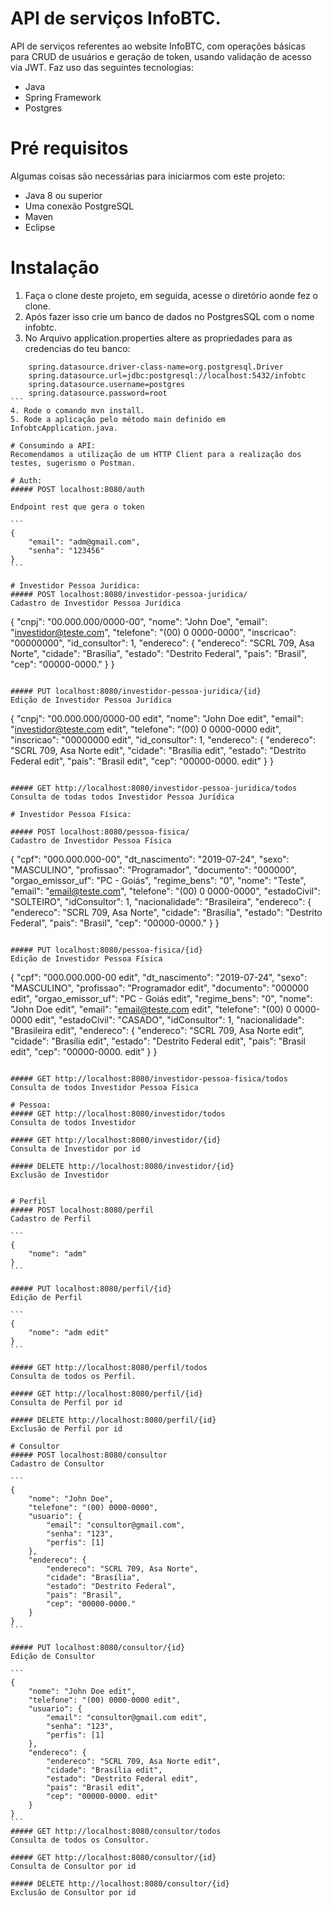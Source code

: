 # API de serviços InfoBTC.

API de serviços referentes ao website InfoBTC, com operações básicas para CRUD de usuários e geração de token, usando validação de acesso via JWT.
Faz uso das seguintes tecnologias:

  - Java
  - Spring Framework
  - Postgres
  
# Pré requisitos  
  
Algumas coisas são necessárias para iniciarmos com este projeto:  
  
  - Java 8 ou superior  
  - Uma conexão PostgreSQL  
  - Maven
  - Eclipse
  
# Instalação    
1. Faça o clone deste projeto, em seguida, acesse o diretório aonde fez o clone.   
2. Após fazer isso crie um banco de dados no PostgresSQL com o nome infobtc.
3. No Arquivo application.properties altere as propriedades para as credencias do teu banco:

````
	spring.datasource.driver-class-name=org.postgresql.Driver
	spring.datasource.url=jdbc:postgresql://localhost:5432/infobtc
	spring.datasource.username=postgres
	spring.datasource.password=root
```
4. Rode o comando mvn install.
5. Rode a aplicação pelo método main definido em InfobtcApplication.java.

# Consumindo a API:
Recomendamos a utilização de um HTTP Client para a realização dos testes, sugerismo o Postman.

# Auth:
##### POST localhost:8080/auth

Endpoint rest que gera o token

```
{
	"email": "adm@gmail.com",
	"senha": "123456"
}
```

# Investidor Pessoa Jurídica:
##### POST localhost:8080/investidor-pessoa-juridica/
Cadastro de Investidor Pessoa Jurídica

````
{
    "cnpj": "00.000.000/0000-00",
    "nome": "John Doe",
    "email": "investidor@teste.com",
    "telefone": "(00) 0 0000-0000",
    "inscricao": "00000000",
    "id_consultor": 1,
    "endereco": {
        "endereco": "SCRL 709, Asa Norte",
        "cidade": "Brasília",
        "estado": "Destrito Federal",
        "pais": "Brasil",
        "cep": "00000-0000."
    }
}
````

##### PUT localhost:8080/investidor-pessoa-juridica/{id}
Edição de Investidor Pessoa Jurídica

````
{
    "cnpj": "00.000.000/0000-00 edit",
    "nome": "John Doe edit",
    "email": "investidor@teste.com edit",
    "telefone": "(00) 0 0000-0000 edit",
    "inscricao": "00000000 edit",
    "id_consultor": 1,
    "endereco": {
        "endereco": "SCRL 709, Asa Norte edit",
        "cidade": "Brasília edit",
        "estado": "Destrito Federal edit",
        "pais": "Brasil edit",
        "cep": "00000-0000. edit"
    }
}
````

##### GET http://localhost:8080/investidor-pessoa-juridica/todos
Consulta de todas todos Investidor Pessoa Jurídica

# Investidor Pessoa Física:

##### POST localhost:8080/pessoa-fisica/
Cadastro de Investidor Pessoa Física

````
{
	"cpf": "000.000.000-00",
	"dt_nascimento": "2019-07-24",
	"sexo": "MASCULINO",
	"profissao": "Programador",
	"documento": "000000",
	"orgao_emissor_uf": "PC - Goiás",
	"regime_bens": "0",
	"nome": "Teste",
	"email": "email@teste.com",
	"telefone": "(00) 0 0000-0000",
	"estadoCivil": "SOLTEIRO",
	"idConsultor": 1,
	"nacionalidade": "Brasileira",
	"endereco": {
		"endereco": "SCRL 709, Asa Norte",
		"cidade": "Brasília",
		"estado": "Destrito Federal",
		"pais": "Brasil",
		"cep": "00000-0000."
	}
}
````

##### PUT localhost:8080/pessoa-fisica/{id}
Edição de Investidor Pessoa Física

````
{
	"cpf": "000.000.000-00 edit",
	"dt_nascimento": "2019-07-24",
	"sexo": "MASCULINO",
	"profissao": "Programador edit",
	"documento": "000000 edit",
	"orgao_emissor_uf": "PC - Goiás edit",
	"regime_bens": "0",
	"nome": "John Doe edit",
	"email": "email@teste.com edit",
	"telefone": "(00) 0 0000-0000 edit",
	"estadoCivil": "CASADO",
	"idConsultor": 1,
	"nacionalidade": "Brasileira edit",
	"endereco": {
		"endereco": "SCRL 709, Asa Norte edit",
		"cidade": "Brasília edit",
		"estado": "Destrito Federal edit",
		"pais": "Brasil edit",
		"cep": "00000-0000. edit"
	}
}
````

##### GET http://localhost:8080/investidor-pessoa-fisica/todos
Consulta de todos Investidor Pessoa Física

# Pessoa:
##### GET http://localhost:8080/investidor/todos
Consulta de todos Investidor

##### GET http://localhost:8080/investidor/{id}
Consulta de Investidor por id

##### DELETE http://localhost:8080/investidor/{id}
Exclusão de Investidor


# Perfil
##### POST localhost:8080/perfil
Cadastro de Perfil

```
{
	"nome": "adm"
}
```

##### PUT localhost:8080/perfil/{id}
Edição de Perfil

```
{
	"nome": "adm edit"
}
```

##### GET http://localhost:8080/perfil/todos
Consulta de todos os Perfil.

##### GET http://localhost:8080/perfil/{id}
Consulta de Perfil por id

##### DELETE http://localhost:8080/perfil/{id}
Exclusão de Perfil por id

# Consultor
##### POST localhost:8080/consultor
Cadastro de Consultor

```
{
	"nome": "John Doe",
	"telefone": "(00) 0000-0000",
	"usuario": {
		"email": "consultor@gmail.com",
		"senha": "123",
		"perfis": [1]
	},
	"endereco": {
		"endereco": "SCRL 709, Asa Norte",
		"cidade": "Brasília",
		"estado": "Destrito Federal",
		"pais": "Brasil",
		"cep": "00000-0000."
	}
}
```

##### PUT localhost:8080/consultor/{id}
Edição de Consultor

```
{
	"nome": "John Doe edit",
	"telefone": "(00) 0000-0000 edit",
	"usuario": {
		"email": "consultor@gmail.com edit",
		"senha": "123",
		"perfis": [1]
	},
	"endereco": {
		"endereco": "SCRL 709, Asa Norte edit",
		"cidade": "Brasília edit",
		"estado": "Destrito Federal edit",
		"pais": "Brasil edit",
		"cep": "00000-0000. edit"
	}
}
```
##### GET http://localhost:8080/consultor/todos
Consulta de todos os Consultor.

##### GET http://localhost:8080/consultor/{id}
Consulta de Consultor por id

##### DELETE http://localhost:8080/consultor/{id}
Exclusão de Consultor por id

